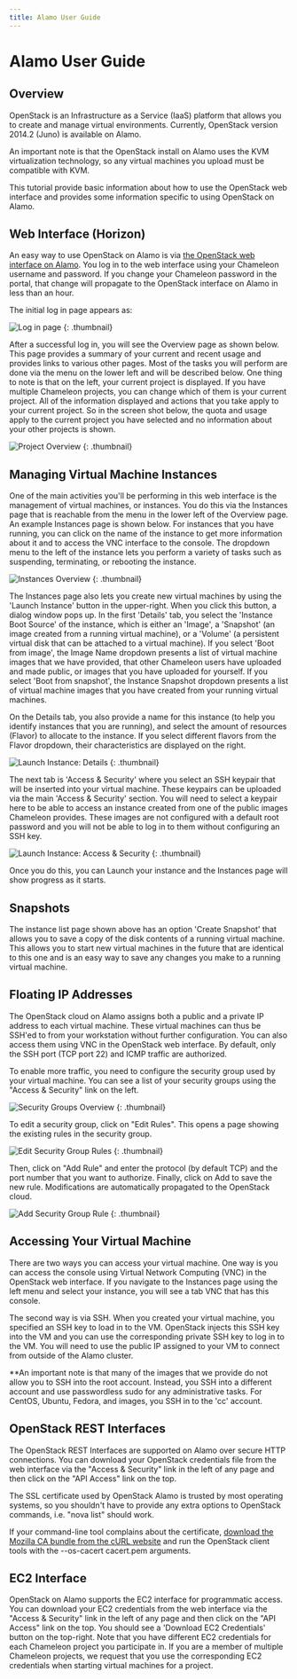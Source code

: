 ```yaml
---
title: Alamo User Guide
---
```


# Alamo User Guide

## Overview

OpenStack is an Infrastructure as a Service (IaaS) platform that allows you to create and manage virtual environments. Currently, OpenStack version 2014.2 (Juno) is available on Alamo.

An important note is that the OpenStack install on Alamo uses the KVM virtualization technology, so any virtual machines you upload must be compatible with KVM.

This tutorial provide basic information about how to use the OpenStack web interface and provides some information specific to using OpenStack on Alamo.

## Web Interface (Horizon)

An easy way to use OpenStack on Alamo is via [the OpenStack web interface on
Alamo](https://https://horizon.chameleon.tacc.utexas.edu). You log in to the web interface using your Chameleon username and
password. If you change your Chameleon password in the portal, that change will
propagate to the OpenStack interface on Alamo in less than an hour.

The initial log in page appears as:

![Log in page](/static/documentation/images/openstack_alamo_login.png)
{: .thumbnail}

After a successful log in, you will see the Overview page as shown below. This page provides a summary of your current and recent usage and provides links to various other pages. Most of the tasks you will perform are done via the menu on the lower left and will be described below. One thing to note is that on the left, your current project is displayed. If you have multiple Chameleon projects, you can change which of them is your current project. All of the information displayed and actions that you take apply to your current project. So in the screen shot below, the quota and usage apply to the current project you have selected and no information about your other projects is shown.

![Project Overview](/static/documentation/images/openstack_alamo_overview.png)
{: .thumbnail}

## Managing Virtual Machine Instances

One of the main activities you'll be performing in this web interface is the management of virtual machines, or instances. You do this via the Instances page that is reachable from the menu in the lower left of the Overview page. An example Instances page is shown below. For instances that you have running, you can click on the name of the instance to get more information about it and to access the VNC interface to the console. The dropdown menu to the left of the instance lets you perform a variety of tasks such as suspending, terminating, or rebooting the instance.

![Instances Overview](/static/documentation/images/openstack_alamo_instances.png)
{: .thumbnail}

The Instances page also lets you create new virtual machines by using the 'Launch Instance' button in the upper-right. When you click this button, a dialog window pops up. In the first 'Details' tab, you select the 'Instance Boot Source' of the instance, which is either an 'Image', a 'Snapshot' (an image created from a running virtual machine), or a 'Volume' (a persistent virtual disk that can be attached to a virtual machine). If you select 'Boot from image', the Image Name dropdown presents a list of virtual machine images that we have provided, that other Chameleon users have uploaded and made public, or images that you have uploaded for yourself. If you select 'Boot from snapshot', the Instance Snapshot dropdown presents a list of virtual machine images that you have created from your running virtual machines.

On the Details tab, you also provide a name for this instance (to help you identify instances that you are running), and select the amount of resources (Flavor) to allocate to the instance. If you select different flavors from the Flavor dropdown, their characteristics are displayed on the right.

![Launch Instance: Details](/static/documentation/images/openstack_alamo_launch_details.png)
{: .thumbnail}

The next tab is 'Access & Security' where you select an SSH keypair that will be inserted into your virtual machine. These keypairs can be uploaded via the main 'Access & Security' section. You will need to select a keypair here to be able to access an instance created from one of the public images Chameleon provides. These images are not configured with a default root password and you will not be able to log in to them without configuring an SSH key.

![Launch Instance: Access & Security](/static/documentation/images/openstack_alamo_launch_access.png)
{: .thumbnail}

Once you do this, you can Launch your instance and the Instances page will show progress as it starts.

## Snapshots

The instance list page shown above has an option 'Create Snapshot' that allows you to save a copy of the disk contents of a running virtual machine. This allows you to start new virtual machines in the future that are identical to this one and is an easy way to save any changes you make to a running virtual machine.

## Floating IP Addresses

The OpenStack cloud on Alamo assigns both a public and a private IP address to each virtual machine. These virtual machines can thus be SSH'ed to from your workstation without further configuration. You can also access them using VNC in the OpenStack web interface. By default, only the SSH port (TCP port 22) and ICMP traffic are authorized.

To enable more traffic, you need to configure the security group used by your virtual machine. You can see a list of your security groups using the "Access & Security" link on the left.

![Security Groups Overview](/static/documentation/images/openstack_alamo_security_groups.png)
{: .thumbnail}

To edit a security group, click on "Edit Rules". This opens a page showing the existing rules in the security group.

![Edit Security Group Rules](/static/documentation/images/openstack_alamo_edit_rules.png)
{: .thumbnail}

Then, click on "Add Rule" and enter the protocol (by default TCP) and the port number that you want to authorize. Finally, click on Add to save the new rule. Modifications are automatically propagated to the OpenStack cloud.

![Add Security Group Rule](/static/documentation/images/openstack_alamo_add_secgroup_rule.png)
{: .thumbnail}

## Accessing Your Virtual Machine

There are two ways you can access your virtual machine. One way is you can access the console using Virtual Network Computing (VNC) in the OpenStack web interface. If you navigate to the Instances page using the left menu and select your instance, you will see a tab VNC that has this console.

The second way is via SSH. When you created your virtual machine, you specified an SSH key to load in to the VM. OpenStack injects this SSH key into the VM and you can use the corresponding private SSH key to log in to the VM. You will need to use the public IP assigned to your VM to connect from outside of the Alamo cluster.

**An important note is that many of the images that we provide do not allow you to SSH into the root account. Instead, you SSH into a different account and use passwordless sudo for any administrative tasks. For CentOS, Ubuntu, Fedora, and images, you SSH in to the 'cc' account. 

## OpenStack REST Interfaces

The OpenStack REST Interfaces are supported on Alamo over secure HTTP connections. You can download your OpenStack credentials file from the web interface via the "Access & Security" link in the left of any page and then click on the "API Access" link on the top.

The SSL certificate used by OpenStack Alamo is trusted by most operating systems, so you shouldn't have to provide any extra options to OpenStack commands, i.e. "nova list" should work.

If your command-line tool complains about the certificate, [download the Mozilla CA bundle from the cURL website](http://curl.haxx.se/docs/caextract.html) and run the OpenStack client tools with the --os-cacert cacert.pem arguments.

## EC2 Interface

OpenStack on Alamo supports the EC2 interface for programmatic access. You can download your EC2 credentials from the web interface via the "Access & Security"  link in the left of any page and then click on the "API Access" link on the top. You should see a 'Download EC2 Credentials' button on the top-right. Note that you have different EC2 credentials for each Chameleon project you participate in. If you are a member of multiple Chameleon projects, we request that you use the corresponding EC2 credentials when starting virtual machines for a project.

